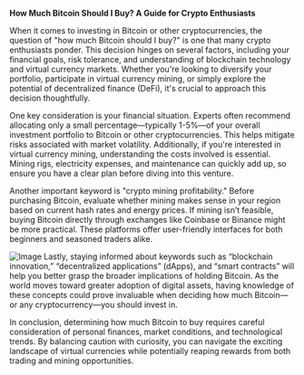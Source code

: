 **How Much Bitcoin Should I Buy? A Guide for Crypto Enthusiasts**

When it comes to investing in Bitcoin or other cryptocurrencies, the question of "how much Bitcoin should I buy?" is one that many crypto enthusiasts ponder. This decision hinges on several factors, including your financial goals, risk tolerance, and understanding of blockchain technology and virtual currency markets. Whether you're looking to diversify your portfolio, participate in virtual currency mining, or simply explore the potential of decentralized finance (DeFi), it's crucial to approach this decision thoughtfully.

One key consideration is your financial situation. Experts often recommend allocating only a small percentage—typically 1-5%—of your overall investment portfolio to Bitcoin or other cryptocurrencies. This helps mitigate risks associated with market volatility. Additionally, if you're interested in virtual currency mining, understanding the costs involved is essential. Mining rigs, electricity expenses, and maintenance can quickly add up, so ensure you have a clear plan before diving into this venture.

Another important keyword is "crypto mining profitability." Before purchasing Bitcoin, evaluate whether mining makes sense in your region based on current hash rates and energy prices. If mining isn’t feasible, buying Bitcoin directly through exchanges like Coinbase or Binance might be more practical. These platforms offer user-friendly interfaces for both beginners and seasoned traders alike.


![Image](https://github.com/user-attachments/assets/31692037-0104-4703-abd1-696b6a7dd41b)
Lastly, staying informed about keywords such as “blockchain innovation,” “decentralized applications” (dApps), and “smart contracts” will help you better grasp the broader implications of holding Bitcoin. As the world moves toward greater adoption of digital assets, having knowledge of these concepts could prove invaluable when deciding how much Bitcoin—or any cryptocurrency—you should invest in.

In conclusion, determining how much Bitcoin to buy requires careful consideration of personal finances, market conditions, and technological trends. By balancing caution with curiosity, you can navigate the exciting landscape of virtual currencies while potentially reaping rewards from both trading and mining opportunities.
